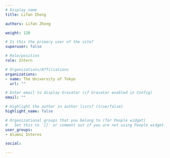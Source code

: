 ```yaml
---
# Display name
title: Lifan Zhong

authors: Lifan Zhong

weight: 120

# Is this the primary user of the site?
superuser: false

# Role/position
role: Intern

# Organizations/Affiliations
organizations:
- name: The University of Tokyo
  url: ""

# Enter email to display Gravatar (if Gravatar enabled in Config)
email: ""

# Highlight the author in author lists? (true/false)
highlight_name: false

# Organizational groups that you belong to (for People widget)
#   Set this to `[]` or comment out if you are not using People widget.
user_groups:
- Alumni Interns

social:

---
```

